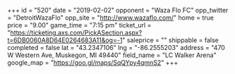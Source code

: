 +++
id = "520"
date = "2019-02-02"
opponent = "Waza Flo FC"
opp_twitter = "DetroitWazaFlo"
opp_site = "http://www.wazaflo.com/"
home = true
price = "9.00"
game_time = "7:15 pm"
ticket_url = "https://ticketing.axs.com/PickASection.aspx?t=6DB0060A8D64E0264683A11&og=-1"
saleprice = ""
shippable = false
completed = false
lat = "43.2347106"
lng = "-86.2555203"
address = "470 W Western Ave, Muskegon, MI 49440"
field_name = "LC Walker Arena"
google_map = "https://goo.gl/maps/SqQYpy4qmnS2"
+++